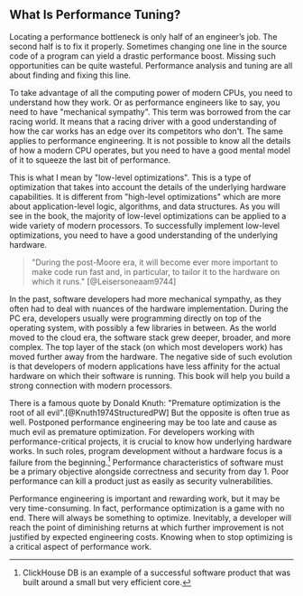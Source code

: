 ## What Is Performance Tuning?

Locating a performance bottleneck is only half of an engineer’s job. The second half is to fix it properly. Sometimes changing one line in the source code of a program can yield a drastic performance boost. Missing such opportunities can be quite wasteful. Performance analysis and tuning are all about finding and fixing this line.

To take advantage of all the computing power of modern CPUs, you need to understand how they work. Or as performance engineers like to say, you need to have "mechanical sympathy". This term was borrowed from the car racing world. It means that a racing driver with a good understanding of how the car works has an edge over its competitors who don't. The same applies to performance engineering. It is not possible to know all the details of how a modern CPU operates, but you need to have a good mental model of it to squeeze the last bit of performance.

This is what I mean by "low-level optimizations". This is a type of optimization that takes into account the details of the underlying hardware capabilities. It is different from "high-level optimizations" which are more about application-level logic, algorithms, and data structures. As you will see in the book, the majority of low-level optimizations can be applied to a wide variety of modern processors. To successfully implement low-level optimizations, you need to have a good understanding of the underlying hardware. 

> "During the post-Moore era, it will become ever more important to make code run fast and, in particular, to tailor it to the hardware on which it runs." [@Leisersoneaam9744]

In the past, software developers had more mechanical sympathy, as they often had to deal with nuances of the hardware implementation. During the PC era, developers usually were programming directly on top of the operating system, with possibly a few libraries in between. As the world moved to the cloud era, the software stack grew deeper, broader, and more complex. The top layer of the stack (on which most developers work) has moved further away from the hardware. The negative side of such evolution is that developers of modern applications have less affinity for the actual hardware on which their software is running. This book will help you build a strong connection with modern processors.

There is a famous quote by Donald Knuth: "Premature optimization is the root of all evil".[@Knuth1974StructuredPW] But the opposite is often true as well. Postponed performance engineering may be too late and cause as much evil as premature optimization. For developers working with performance-critical projects, it is crucial to know how underlying hardware works. In such roles, program development without a hardware focus is a failure from the beginning.[^1] Performance characteristics of software must be a primary objective alongside correctness and security from day 1. Poor performance can kill a product just as easily as security vulnerabilities.

Performance engineering is important and rewarding work, but it may be very time-consuming. In fact, performance optimization is a game with no end. There will always be something to optimize. Inevitably, a developer will reach the point of diminishing returns at which further improvement is not justified by expected engineering costs. Knowing when to stop optimizing is a critical aspect of performance work.

[^1]: ClickHouse DB is an example of a successful software product that was built around a small but very efficient core.